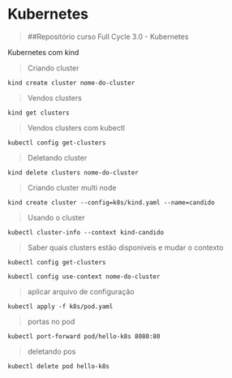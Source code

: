 # Kubernetes

> ##Repositório curso Full Cycle 3.0 - Kubernetes

Kubernetes com kind


> Criando cluster
```
kind create cluster nome-do-cluster
```

> Vendos clusters
```
kind get clusters
```

> Vendos clusters com kubectl
```
kubectl config get-clusters
```

> Deletando cluster
```
kind delete clusters nome-do-cluster
```

> Criando cluster multi node
```
kind create cluster --config=k8s/kind.yaml --name=candido
```

> Usando o cluster
```
kubectl cluster-info --context kind-candido
```

> Saber quais clusters estão disponíveis e mudar o contexto
```
kubectl config get-clusters
```
```
kubectl config use-context nome-do-cluster
```

> aplicar arquivo de configuração 
```
kubectl apply -f k8s/pod.yaml
```

> portas no pod
```
kubectl port-forward pod/hello-k8s 8080:80

```

> deletando pos
```
kubectl delete pod hello-k8s
```
